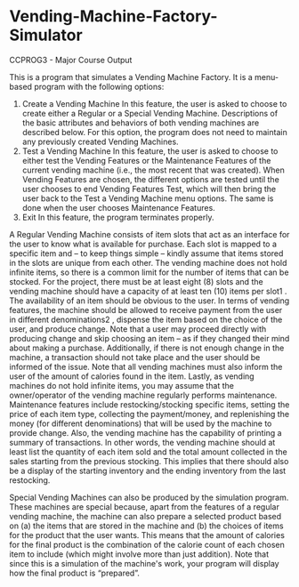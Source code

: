 # Vending-Machine-Factory-Simulator
CCPROG3 - Major Course Output

This is a program that simulates a Vending Machine Factory. It is a menu-based program with the following options:
1. Create a Vending Machine
In this feature, the user is asked to choose to create either a Regular or a Special Vending Machine. Descriptions of the basic attributes and behaviors of both vending machines are described below. For this option, the program does not need to maintain any previously created Vending Machines.
2. Test a Vending Machine
In this feature, the user is asked to choose to either test the Vending Features or the Maintenance Features of the current vending machine (i.e., the most recent that was created). When Vending Features are chosen, the different options are tested until the user chooses to end Vending Features Test, which will then bring the user back to the Test a Vending Machine menu options. The same is done when the user chooses Maintenance Features.
3. Exit
In this feature, the program terminates properly.

A Regular Vending Machine consists of item slots that act as an interface for the user to know what is available for purchase. Each slot is mapped to a specific item and – to keep things simple – kindly assume that items stored in the slots are unique from each other. The vending machine does not hold infinite items, so there is a common limit for the number of items that can be stocked. For the project, there must be at least eight (8) slots and the vending machine should have a capacity of at least ten (10) items per slot1 . The availability of an item should be obvious to the user. In terms of vending features, the machine should be allowed to receive payment from the user in different denominations2 , dispense the item based on the choice of the user, and produce change. Note that a user may proceed directly with producing change and skip choosing an item – as if they changed their mind about making a purchase. Additionally, if there is not enough change in the machine, a transaction should not take place and the user should be informed of the issue. Note that all vending machines must also inform the user of the amount of calories found in the item. Lastly, as vending machines do not hold infinite items, you may assume that the owner/operator of the vending machine regularly performs maintenance. Maintenance features include restocking/stocking specific items, setting the price of each item type, collecting the payment/money, and replenishing the money (for different denominations) that will be used by the machine to provide change. Also, the vending machine has the capability of printing a summary of transactions. In other words, the vending machine should at least list the quantity of each item sold and the total amount collected in the sales starting from the previous stocking. This implies that there should also be a display of the starting inventory and the ending inventory from the last restocking.

Special Vending Machines can also be produced by the simulation program. These machines are special because, apart from the features of a regular vending machine, the machine can also prepare a selected product based on (a) the items that are stored in the machine and (b) the choices of items for the product that the user wants. This means that the amount of calories for the final product is the combination of the calorie count of each chosen item to include (which might involve more than just addition). Note that since this is a simulation of the machine's work, your program will display how the final product is “prepared”.
